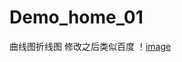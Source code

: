 # Demo_home_01
曲线图折线图 修改之后类似百度
！[image](https://github.com/zhangqifan1/Demo_home_01/blob/master/app/src/main/res/drawable/a.jpg)
